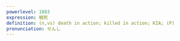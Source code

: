 ```yaml
---
powerlevel: 1883
expression: 戦死
definition: (n,vs) death in action; killed in action; KIA; (P)
pronunciation: せんし
---
```

